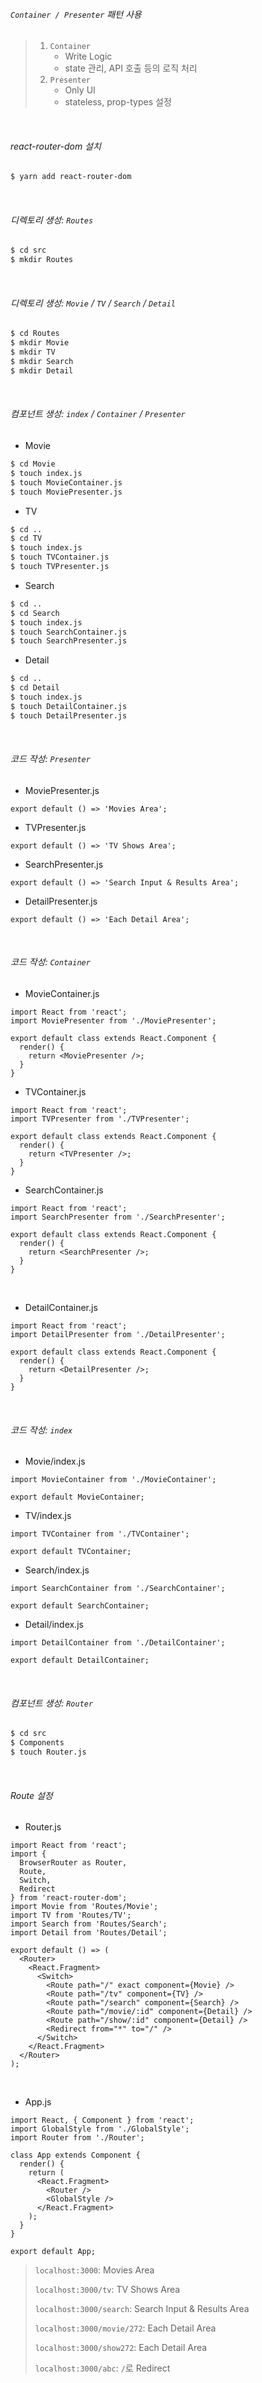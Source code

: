 ###### `Container / Presenter` 패턴 사용

> 1. `Container`
>    - Write Logic
>    - state 관리, API 호출 등의 로직 처리
> 2. `Presenter`
>    - Only UI
>    - stateless, prop-types 설정

<br>

###### react-router-dom 설치

```bash
$ yarn add react-router-dom
```

<br>

###### 디렉토리 생성: `Routes`

```bash
$ cd src
$ mkdir Routes
```

<br>

###### 디렉토리 생성: `Movie` / `TV` / `Search` / `Detail`

```bash
$ cd Routes
$ mkdir Movie
$ mkdir TV
$ mkdir Search
$ mkdir Detail
```

<br>

###### 컴포넌트 생성: `index` / `Container` / `Presenter`

- Movie

```bash
$ cd Movie
$ touch index.js
$ touch MovieContainer.js
$ touch MoviePresenter.js
```

- TV

```bash
$ cd ..
$ cd TV
$ touch index.js
$ touch TVContainer.js
$ touch TVPresenter.js
```

- Search

```bash
$ cd ..
$ cd Search
$ touch index.js
$ touch SearchContainer.js
$ touch SearchPresenter.js
```

- Detail

```bash
$ cd ..
$ cd Detail
$ touch index.js
$ touch DetailContainer.js
$ touch DetailPresenter.js
```

<br>

###### 코드 작성: `Presenter`

- MoviePresenter.js

```react
export default () => 'Movies Area';
```

- TVPresenter.js

```react
export default () => 'TV Shows Area';
```

- SearchPresenter.js

```react
export default () => 'Search Input & Results Area';
```

- DetailPresenter.js

```react
export default () => 'Each Detail Area';
```

<br>

###### 코드 작성: `Container`

- MovieContainer.js

```react
import React from 'react';
import MoviePresenter from './MoviePresenter';

export default class extends React.Component {
  render() {
    return <MoviePresenter />;
  }
}
```

- TVContainer.js

```react
import React from 'react';
import TVPresenter from './TVPresenter';

export default class extends React.Component {
  render() {
    return <TVPresenter />;
  }
}
```

- SearchContainer.js

```react
import React from 'react';
import SearchPresenter from './SearchPresenter';

export default class extends React.Component {
  render() {
    return <SearchPresenter />;
  }
}
```

<br>

- DetailContainer.js

```react
import React from 'react';
import DetailPresenter from './DetailPresenter';

export default class extends React.Component {
  render() {
    return <DetailPresenter />;
  }
}
```

<br>

###### 코드 작성: `index`

- Movie/index.js

```react
import MovieContainer from './MovieContainer';

export default MovieContainer;
```

- TV/index.js

```react
import TVContainer from './TVContainer';

export default TVContainer;
```

- Search/index.js

```react
import SearchContainer from './SearchContainer';

export default SearchContainer;
```

- Detail/index.js

```react
import DetailContainer from './DetailContainer';

export default DetailContainer;
```

<br>

###### 컴포넌트 생성: `Router`

```bash
$ cd src
$ Components
$ touch Router.js
```

<br>

###### Route 설정

- Router.js

```react
import React from 'react';
import {
  BrowserRouter as Router,
  Route,
  Switch,
  Redirect
} from 'react-router-dom';
import Movie from 'Routes/Movie';
import TV from 'Routes/TV';
import Search from 'Routes/Search';
import Detail from 'Routes/Detail';

export default () => (
  <Router>
    <React.Fragment>
      <Switch>
        <Route path="/" exact component={Movie} />
        <Route path="/tv" component={TV} />
        <Route path="/search" component={Search} />
        <Route path="/movie/:id" component={Detail} />
        <Route path="/show/:id" component={Detail} />
        <Redirect from="*" to="/" />
      </Switch>
    </React.Fragment>
  </Router>
);
```

<br>

- App.js

```react
import React, { Component } from 'react';
import GlobalStyle from './GlobalStyle';
import Router from './Router';

class App extends Component {
  render() {
    return (
      <React.Fragment>
        <Router />
        <GlobalStyle />
      </React.Fragment>
    );
  }
}

export default App;
```

> `localhost:3000`: Movies Area
>
> `localhost:3000/tv`: TV Shows Area
>
> `localhost:3000/search`: Search Input & Results Area
>
> `localhost:3000/movie/272`: Each Detail Area
>
> `localhost:3000/show272`: Each Detail Area
>
> `localhost:3000/abc`: `/`로 Redirect

<br>

<br>